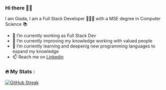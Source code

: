 ### Hi there 👋🏻
I am Giada, I am a Full Stack Developer 👨🏻‍💻 with a MSE degree in Computer Science 📚
- 🔭 I’m currently working as Full Stack Dev
- 🚀 I’m currently improving my knowledge working with valued people
- 🌱 I’m currently learning and deepenig new programming languages to expand my knowledge
- 📫 Reach me on [Linkedin](https://www.linkedin.com/in/giada-ferrario)

### 🔥 My Stats :
[![GitHub Streak](https://streak-stats.demolab.com?user=GiadaFerrario)](https://git.io/streak-stats)
<!---[![Top Langs](https://github-readme-stats.vercel.app/api/top-langs/?username=GiadaFerrario&count_private=true&layout=compact)](https://github.com/anuraghazra/github-readme-stats)--->

<!---
**GiadaFerrario/giadaferrario** is a ✨ _special_ ✨ repository because its `README.md` (this file) appears on your GitHub profile.

Here are some ideas to get you started:

- 🔭 I’m currently working on ...
- 🌱 I’m currently learning ...
- 👯 I’m looking to collaborate on ...
- 🤔 I’m looking for help with ...
- 💬 Ask me about ...
- 📫 How to reach me: ...
- 😄 Pronouns: ...
- ⚡ Fun fact: ...


[![Top Langs](https://github-readme-stats.vercel.app/api/top-langs/?username=giadaferrario&layout=compact)](https://github.com/anuraghazra/github-readme-stats)


-->
